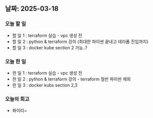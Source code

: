 ## 날짜: 2025-03-18

### 오늘 할 일
- 할 일 1 : terraform 실습 - vpc 생성 전
- 할 일 2 : python & terraform 강의 (최대한 파이썬 끝내고 테라폼 진입까지)
- 할 일 3 : docker kube section 2 가능..?
### 오늘 한 일
- 한 일 1 : terraform 실습 - vpc 생성 전
- 한 일 2 : python & terraform 강의 - terraform 절반 파이썬 제외
- 한 일 3 : docker kubs section 2,3
### 오늘의 회고
- 퐈이리~